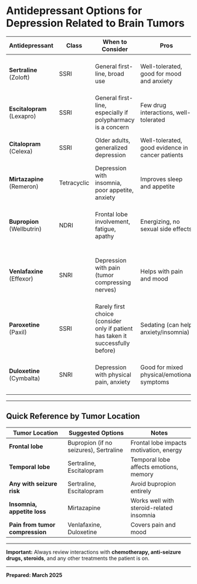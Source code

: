 # Antidepressant Options for Depression Related to Brain Tumors

| Antidepressant  | Class | When to Consider | Pros | Cons | Notes |
|------------------|------|------------------|-----|-----|-----|
| **Sertraline** (Zoloft) | SSRI | General first-line, broad use | Well-tolerated, good for mood and anxiety | Can cause GI upset, sexual side effects | Safe with most cancer and seizure meds |
| **Escitalopram** (Lexapro) | SSRI | General first-line, especially if polypharmacy is a concern | Few drug interactions, well-tolerated | Can cause drowsiness, sexual side effects | Simple dosing, clean profile |
| **Citalopram** (Celexa) | SSRI | Older adults, generalized depression | Well-tolerated, good evidence in cancer patients | QT prolongation at higher doses | Not ideal if heart issues present |
| **Mirtazapine** (Remeron) | Tetracyclic | Depression with insomnia, poor appetite, anxiety | Improves sleep and appetite | Can cause sedation and weight gain | Especially useful if on steroids causing insomnia |
| **Bupropion** (Wellbutrin) | NDRI | Frontal lobe involvement, fatigue, apathy | Energizing, no sexual side effects | Increases seizure risk | Avoid if tumor or treatment raises seizure risk |
| **Venlafaxine** (Effexor) | SNRI | Depression with pain (tumor compressing nerves) | Helps with pain and mood | Can raise blood pressure, withdrawal if missed dose | Works well for combined physical and emotional symptoms |
| **Paroxetine** (Paxil) | SSRI | Rarely first choice (consider only if patient has taken it successfully before) | Sedating (can help anxiety/insomnia) | Anticholinergic, cognitive slowing, withdrawal risk | Generally avoided in brain tumor cases |
| **Duloxetine** (Cymbalta) | SNRI | Depression with physical pain, anxiety | Good for mixed physical/emotional symptoms | Can cause nausea, dizziness | Similar to venlafaxine but smoother tapering |

---

## Quick Reference by Tumor Location

| Tumor Location | Suggested Options | Notes |
|----------------|------------------|------|
| **Frontal lobe** | Bupropion (if no seizures), Sertraline | Frontal lobe impacts motivation, energy |
| **Temporal lobe** | Sertraline, Escitalopram | Temporal lobe affects emotions, memory |
| **Any with seizure risk** | Sertraline, Escitalopram | Avoid bupropion entirely |
| **Insomnia, appetite loss** | Mirtazapine | Works well with steroid-related insomnia |
| **Pain from tumor compression** | Venlafaxine, Duloxetine | Covers pain and mood |

---

**Important:** Always review interactions with **chemotherapy, anti-seizure drugs, steroids**, and any other treatments the patient is on.

---

**Prepared: March 2025**
